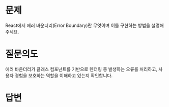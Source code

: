 # 문제
React에서 에러 바운더리(Error Boundary)란 무엇이며 이를 구현하는 방법을 설명해주세요.

# 질문의도
에러 바운더리가 클래스 컴포넌트를 기반으로 렌더링 중 발생하는 오류를 처리하고, 사용자 경험을 보호하는 역할을 이해하고 있는지 확인합니다.

# 답변